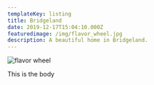 ```yaml
---
templateKey: listing
title: Bridgeland
date: 2019-12-17T15:04:10.000Z
featuredimage: /img/flavor_wheel.jpg
description: A beautiful home in Bridgeland.
---
```

![flavor wheel](/img/flavor_wheel.jpg)

This is the body
